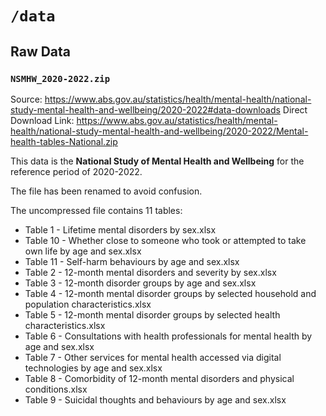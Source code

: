 # `/data`  

## Raw Data  

### `NSMHW_2020-2022.zip`  

Source: https://www.abs.gov.au/statistics/health/mental-health/national-study-mental-health-and-wellbeing/2020-2022#data-downloads
Direct Download Link: https://www.abs.gov.au/statistics/health/mental-health/national-study-mental-health-and-wellbeing/2020-2022/Mental-health-tables-National.zip

This data is the **National Study of Mental Health and Wellbeing** for the reference period of 2020-2022.  

The file has been renamed to avoid confusion.   

The uncompressed file contains 11 tables:  

- Table 1 - Lifetime mental disorders by sex.xlsx                                              
- Table 10 - Whether close to someone who took or attempted to take own life by age and sex.xlsx      
- Table 11 - Self-harm behaviours by age and sex.xlsx                                                  
- Table 2 - 12-month mental disorders and severity by sex.xlsx                                         
- Table 3 - 12-month disorder groups by age and sex.xlsx                                               
- Table 4 - 12-month mental disorder groups by selected household and population characteristics.xlsx  
- Table 5 - 12-month mental disorder groups by selected health characteristics.xlsx                    
- Table 6 - Consultations with health professionals for mental health by age and sex.xlsx              
- Table 7 - Other services for mental health accessed via digital technologies by age and sex.xlsx     
- Table 8 - Comorbidity of 12-month mental disorders and physical conditions.xlsx                      
- Table 9 - Suicidal thoughts and behaviours by age and sex.xlsx  
